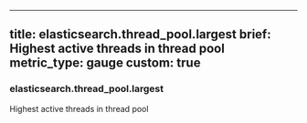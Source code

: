 
---
title: elasticsearch.thread_pool.largest
brief: Highest active threads in thread pool
metric_type: gauge
custom: true
---
### elasticsearch.thread_pool.largest

Highest active threads in thread pool
